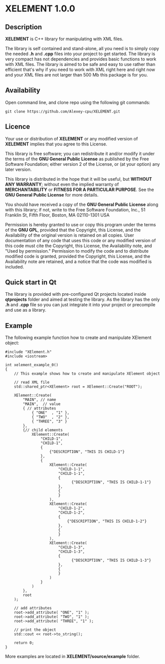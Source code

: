 # XELEMENT 1.0.0

## Description

**XELEMENT** is C++ library for manipulating with XML files.

The library is self contained and stand-alone, all you need is to simply copy the needed **.h** and **.cpp** files into your project to get started. The library is very compact has not dependencies and provides basic functions to work with XML files. The library is aimed to be safe and easy to use rather than efficient that's why if you need to work with XML right here and right now and your XML files are not larger than 500 Mb this package is for you.

## Availability

Open command line, and clone repo using the following git commands:

```
git clone https://github.com/Alexey-cpu/XELEMENT.git
```

## Licence

Your use or distribution of **XELEMENT** or any modified version of
**XELEMENT** implies that you agree to this License.

This library is free software; you can redistribute it and/or
modify it under the terms of the **GNU General Public
License** as published by the Free Software Foundation; either
version 2 of the License, or (at your option) any later version.

This library is distributed in the hope that it will be useful,
but **WITHOUT ANY WARRANTY**; without even the implied warranty of
**MERCHANTABILITY** or **FITNESS FOR A PARTICULAR PURPOSE**.  See the **GNU
General Public License** for more details.

You should have received a copy of the **GNU General Public
License** along with this library; if not, write to the Free Software
Foundation, Inc., 51 Franklin St, Fifth Floor, Boston, MA  02110-1301
USA

Permission is hereby granted to use or copy this program under the
terms of the **GNU GPL**, provided that the Copyright, this License,
and the Availability of the original version is retained on all copies.
User documentation of any code that uses this code or any modified
version of this code must cite the Copyright, this License, the
Availability note, and "Used by permission." Permission to modify
the code and to distribute modified code is granted, provided the
Copyright, this License, and the Availability note are retained,
and a notice that the code was modified is included.

## Quick start in Qt

The library is provided with pre-configured Qt projects located inside **qtprojects** folder and aimed at testing the library.
As the library has the only **.h** and **.cpp** file so you can just integrate it into your project or precompile and use as a library.

## Example

The following example function how to create and manipulate XElement object:

```
#include "XElement.h"
#include <iostream>

int xelement_example_0()
{
    // This example shows how to create and manipulate XElement object

    // read XML file
    std::shared_ptr<XElement> root = XElement::Create("ROOT");

    XElement::Create(
        "MAIN", // name
        "MAIN",  // value
        { // attributes
            { "ONE"  , "1" },
            { "TWO"  , "2" },
            { "THREE", "3" }
        },
        {// child elements
            XElement::Create(
                "CHILD-1",
                "CHILD-1",
                {
                    {"DESCRIPTION", "THIS IS CHILD-1"}
                },
                {
                    XElement::Create(
                        "CHILD-1-1",
                        "CHILD-1-1",
                        {
                              {"DESCRIPTION", "THIS IS CHILD-1-1"}
                        },
                        {
                        }
                    ),
                    XElement::Create(
                        "CHILD-1-2",
                        "CHILD-1-2",
                        {
                            {"DESCRIPTION", "THIS IS CHILD-1-2"}
                        },
                        {
                        }
                    ),
                    XElement::Create(
                        "CHILD-1-3",
                        "CHILD-1-3",
                        {
                              {"DESCRIPTION", "THIS IS CHILD-1-3"}
                        },
                        {
                        }
                    )
                }
            )
        },
        root
    );

    // add attributes
    root->add_attribute( "ONE", "1" );
    root->add_attribute( "TWO", "1" );
    root->add_attribute( "THREE", "1" );

    // print the object
    std::cout << root->to_string();

    return 0;
}

```

More examples are located in **XELEMENT/source/example** folder.